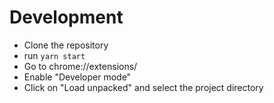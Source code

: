 # Development
* Clone the repository
* run `yarn start`
* Go to chrome://extensions/
* Enable "Developer mode"
* Click on "Load unpacked" and select the project directory

